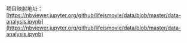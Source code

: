 项目映射地址：[https://nbviewer.jupyter.org/github/lifeismovie/data/blob/master/data-analysis.ipynb](https://nbviewer.jupyter.org/github/lifeismovie/data/blob/master/data-analysis.ipynb)
